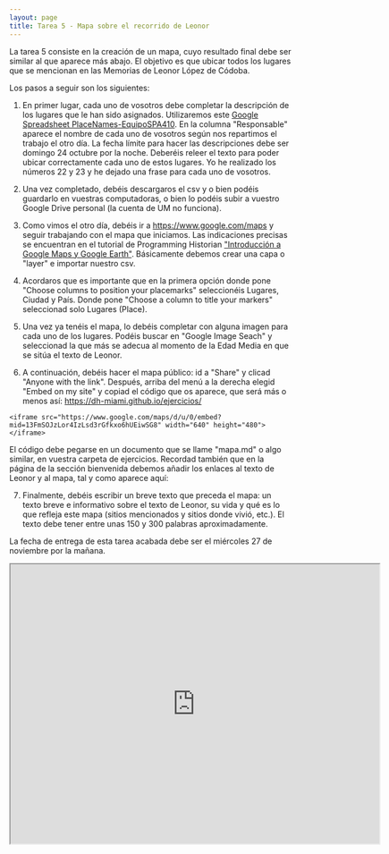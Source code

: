 ```yaml
---
layout: page
title: Tarea 5 - Mapa sobre el recorrido de Leonor
---
```


La tarea 5 consiste en la creación de un mapa, cuyo resultado final debe ser similar al que aparece más abajo. El objetivo es que ubicar todos los lugares que se mencionan en las Memorias de Leonor López de Códoba.

Los pasos a seguir son los siguientes:

1. En primer lugar, cada uno de vosotros debe completar la descripción de los lugares que le han sido asignados. Utilizaremos este [Google Spreadsheet PlaceNames-EquipoSPA410](https://docs.google.com/spreadsheets/d/1M7YvK7eJT5SUN7EMMVnziLeD8emTVnEt4Z4LQC-LgbU/edit#gid=103944956). En la columna "Responsable" aparece el nombre de cada uno de vosotros según nos repartimos el trabajo el otro día. La fecha límite para hacer las descripciones debe ser domingo 24 octubre por la noche. Deberéis releer el texto para poder ubicar correctamente cada uno de estos lugares. Yo he realizado los números 22 y 23 y he dejado una frase para cada uno de vosotros.

2. Una vez completado, debéis descargaros el csv y o bien podéis guardarlo en vuestras computadoras, o bien lo podéis subir a vuestro Google Drive personal (la cuenta de UM no funciona).   

3. Como vimos el otro día, debéis ir a <https://www.google.com/maps> y seguir trabajando con el mapa que iniciamos. Las indicaciones precisas se encuentran en el tutorial de Programming Historian ["Introducción a Google Maps y Google Earth"](https://programminghistorian.org/es/lecciones/intro-a-google-maps-y-google-earth). Básicamente debemos crear una capa o "layer" e importar nuestro csv.

4. Acordaros que es importante que en la primera opción donde pone "Choose columns to position your placemarks" seleccionéis Lugares, Ciudad y País. Donde pone "Choose a column to title your markers" seleccionad solo Lugares (Place).

5. Una vez ya tenéis el mapa, lo debéis completar con alguna imagen para cada uno de los lugares. Podéis buscar en "Google Image Seach" y seleccionad la que más se adecua al momento de la Edad Media en que se sitúa el texto de Leonor.

6. A continuación, debéis hacer el mapa público: id a "Share" y clicad "Anyone with the link". Después, arriba del menú a la derecha elegid "Embed on my site" y copiad el código que os aparece, que será más o menos así: <https://dh-miami.github.io/ejercicios/>

```
<iframe src="https://www.google.com/maps/d/u/0/embed?mid=13FmSOJzLor4IzLsd3rGfkxo6hUEiwSG8" width="640" height="480"></iframe>
```

El código debe pegarse en un documento que se llame "mapa.md" o algo similar, en vuestra carpeta de ejercicios. Recordad también que en la página de la sección bienvenida debemos añadir los enlaces al texto de Leonor y al mapa, tal y como aparece aquí: 

7. Finalmente, debéis escribir un breve texto que preceda el mapa: un texto breve e informativo sobre el texto de Leonor, su vida y qué es lo que refleja este mapa (sitios mencionados y sitios donde vivió, etc.). El texto debe tener entre unas 150 y 300 palabras aproximadamente.

La fecha de entrega de esta tarea acabada debe ser el miércoles 27 de noviembre por la mañana.


<iframe src="https://www.google.com/maps/d/u/0/embed?mid=13FmSOJzLor4IzLsd3rGfkxo6hUEiwSG8" width="660" height="500"></iframe>
